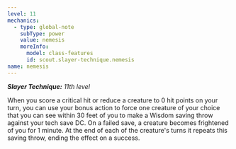 ```yaml
---
level: 11
mechanics:
  - type: global-note
    subType: power
    value: nemesis
    moreInfo:
      model: class-features
      id: scout.slayer-technique.nemesis
name: nemesis
---
```

_**Slayer Technique:** 11th level_
When you score a critical hit or reduce a creature to 0 hit points on your turn, you can use your bonus action to force one creature of your choice that you can see within 30 feet of you to make a Wisdom saving throw against your tech save DC. On a failed save, a creature becomes frightened of you for 1 minute. At the end of each of the creature's turns it repeats this saving throw, ending the effect on a success.